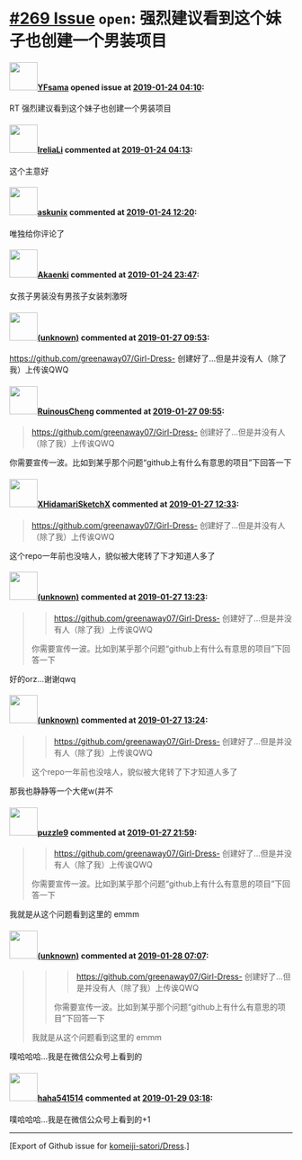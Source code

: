 # [\#269 Issue](https://github.com/komeiji-satori/Dress/issues/269) `open`: 强烈建议看到这个妹子也创建一个男装项目

#### <img src="https://avatars.githubusercontent.com/u/42230649?u=cead5ad5b7b7e66a82a7bef512d521ddfacc4ed2&v=4" width="50">[YFsama](https://github.com/YFsama) opened issue at [2019-01-24 04:10](https://github.com/komeiji-satori/Dress/issues/269):

RT
强烈建议看到这个妹子也创建一个男装项目

#### <img src="https://avatars.githubusercontent.com/u/24450138?u=e88e7546ea8c6363c8e17b207ad0fc05647af97f&v=4" width="50">[IreliaLi](https://github.com/IreliaLi) commented at [2019-01-24 04:13](https://github.com/komeiji-satori/Dress/issues/269#issuecomment-457060823):

这个主意好

#### <img src="https://avatars.githubusercontent.com/u/32216117?u=d7f8041c7784131169c92ec158bcffe95a3cbd84&v=4" width="50">[askunix](https://github.com/askunix) commented at [2019-01-24 12:20](https://github.com/komeiji-satori/Dress/issues/269#issuecomment-457177735):

唯独给你评论了

#### <img src="https://avatars.githubusercontent.com/u/18401596?v=4" width="50">[Akaenki](https://github.com/Akaenki) commented at [2019-01-24 23:47](https://github.com/komeiji-satori/Dress/issues/269#issuecomment-457401784):

女孩子男装没有男孩子女装刺激呀

#### <img src="(unknown)" width="50">[(unknown)]((unknown)) commented at [2019-01-27 09:53](https://github.com/komeiji-satori/Dress/issues/269#issuecomment-457903925):

https://github.com/greenaway07/Girl-Dress- 创建好了...但是并没有人（除了我）上传诶QWQ

#### <img src="https://avatars.githubusercontent.com/u/32929609?u=72cc213defc0664c40bc76d67fdf7285294cbe59&v=4" width="50">[RuinousCheng](https://github.com/RuinousCheng) commented at [2019-01-27 09:55](https://github.com/komeiji-satori/Dress/issues/269#issuecomment-457904062):

> https://github.com/greenaway07/Girl-Dress- 创建好了...但是并没有人（除了我）上传诶QWQ

你需要宣传一波。比如到某乎那个问题“github上有什么有意思的项目”下回答一下

#### <img src="https://avatars.githubusercontent.com/u/8938317?u=a6af6ffa81a40c2bcaf7880c2b4573b6052a1336&v=4" width="50">[XHidamariSketchX](https://github.com/XHidamariSketchX) commented at [2019-01-27 12:33](https://github.com/komeiji-satori/Dress/issues/269#issuecomment-457913985):

> https://github.com/greenaway07/Girl-Dress- 创建好了...但是并没有人（除了我）上传诶QWQ

这个repo一年前也没啥人，貌似被大佬转了下才知道人多了

#### <img src="(unknown)" width="50">[(unknown)]((unknown)) commented at [2019-01-27 13:23](https://github.com/komeiji-satori/Dress/issues/269#issuecomment-457917446):

> > https://github.com/greenaway07/Girl-Dress- 创建好了...但是并没有人（除了我）上传诶QWQ
> 
> 你需要宣传一波。比如到某乎那个问题“github上有什么有意思的项目”下回答一下

好的orz...谢谢qwq

#### <img src="(unknown)" width="50">[(unknown)]((unknown)) commented at [2019-01-27 13:24](https://github.com/komeiji-satori/Dress/issues/269#issuecomment-457917515):

> > https://github.com/greenaway07/Girl-Dress- 创建好了...但是并没有人（除了我）上传诶QWQ
> 
> 这个repo一年前也没啥人，貌似被大佬转了下才知道人多了

那我也静静等一个大佬w(并不

#### <img src="https://avatars.githubusercontent.com/u/13518196?u=35253335448e6d9457847d4867d3a52c5f89d58c&v=4" width="50">[puzzle9](https://github.com/puzzle9) commented at [2019-01-27 21:59](https://github.com/komeiji-satori/Dress/issues/269#issuecomment-457958144):

> > https://github.com/greenaway07/Girl-Dress- 创建好了...但是并没有人（除了我）上传诶QWQ
> 
> 你需要宣传一波。比如到某乎那个问题“github上有什么有意思的项目”下回答一下

我就是从这个问题看到这里的 
emmm

#### <img src="(unknown)" width="50">[(unknown)]((unknown)) commented at [2019-01-28 07:07](https://github.com/komeiji-satori/Dress/issues/269#issuecomment-458019243):

> > > https://github.com/greenaway07/Girl-Dress- 创建好了...但是并没有人（除了我）上传诶QWQ
> > 
> > 
> > 你需要宣传一波。比如到某乎那个问题“github上有什么有意思的项目”下回答一下
> 
> 我就是从这个问题看到这里的
> emmm

噗哈哈哈...我是在微信公众号上看到的

#### <img src="https://avatars.githubusercontent.com/u/24688319?u=e19fb3bdc5ef54d5a8c9cfb6b478f63f125e0c3a&v=4" width="50">[haha541514](https://github.com/haha541514) commented at [2019-01-29 03:18](https://github.com/komeiji-satori/Dress/issues/269#issuecomment-458392193):

噗哈哈哈...我是在微信公众号上看到的+1


-------------------------------------------------------------------------------



[Export of Github issue for [komeiji-satori/Dress](https://github.com/komeiji-satori/Dress).]
